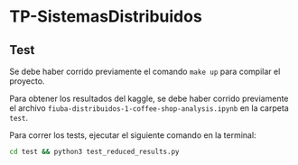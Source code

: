 # TP-SistemasDistribuidos


## Test


Se debe haber corrido previamente el comando `make up` para compilar el proyecto.

Para obtener los resultados del kaggle, se debe haber corrido previamente el archivo `fiuba-distribuidos-1-coffee-shop-analysis.ipynb` en la carpeta `test`.

Para correr los tests, ejecutar el siguiente comando en la terminal:

```bash
cd test && python3 test_reduced_results.py
```

